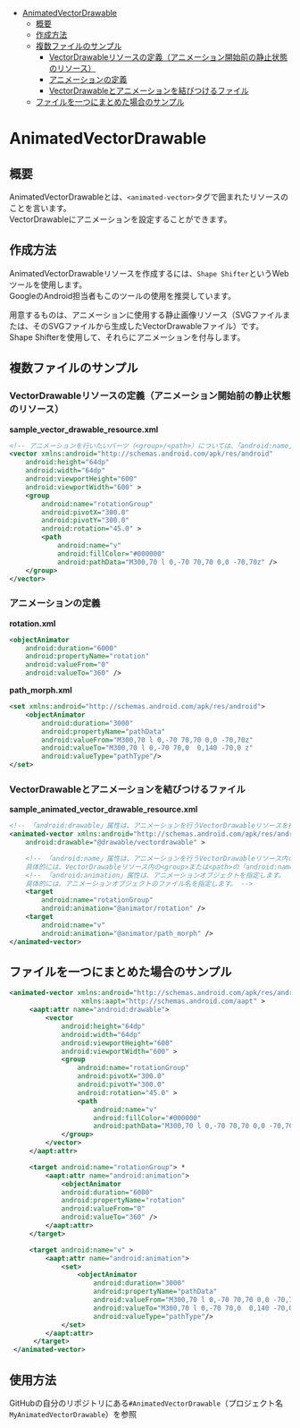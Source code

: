 <!-- TOC depthFrom:1 depthTo:6 withLinks:1 updateOnSave:1 orderedList:0 -->

- [AnimatedVectorDrawable](#animatedvectordrawable)
	- [概要](#概要)
	- [作成方法](#作成方法)
	- [複数ファイルのサンプル](#複数)
		- [VectorDrawableリソースの定義（アニメーション開始前の静止状態のリソース）](#vectordrawable定義開始前静止状態)
		- [アニメーションの定義](#定義)
		- [VectorDrawableとアニメーションを結びつけるファイル](#vectordrawable結)
	- [ファイルを一つにまとめた場合のサンプル](#一場合)

<!-- /TOC -->


# AnimatedVectorDrawable

## 概要

AnimatedVectorDrawableとは、`<animated-vector>`タグで囲まれたリソースのことを言います。  
VectorDrawableにアニメーションを設定することができます。


## 作成方法

AnimatedVectorDrawableリソースを作成するには、`Shape Shifter`というWebツールを使用します。  
GoogleのAndroid担当者もこのツールの使用を推奨しています。

用意するものは、アニメーションに使用する静止画像リソース（SVGファイルまたは、そのSVGファイルから生成したVectorDrawableファイル）です。  
Shape Shifterを使用して、それらにアニメーションを付与します。


## 複数ファイルのサンプル

### VectorDrawableリソースの定義（アニメーション開始前の静止状態のリソース）

**sample_vector_drawable_resource.xml**

```xml
<!-- アニメーションを行いたいパーツ（<group>/<path>）については、「android:name」属性が必須です。 -->
<vector xmlns:android="http://schemas.android.com/apk/res/android"
    android:height="64dp"
    android:width="64dp"
    android:viewportHeight="600"
    android:viewportWidth="600" >
    <group
        android:name="rotationGroup"
        android:pivotX="300.0"
        android:pivotY="300.0"
        android:rotation="45.0" >
        <path
            android:name="v"
            android:fillColor="#000000"
            android:pathData="M300,70 l 0,-70 70,70 0,0 -70,70z" />
    </group>
</vector>
```


### アニメーションの定義

**rotation.xml**

```xml
<objectAnimator
    android:duration="6000"
    android:propertyName="rotation"
    android:valueFrom="0"
    android:valueTo="360" />
```

**path_morph.xml**

```xml
<set xmlns:android="http://schemas.android.com/apk/res/android">
    <objectAnimator
        android:duration="3000"
        android:propertyName="pathData"
        android:valueFrom="M300,70 l 0,-70 70,70 0,0 -70,70z"
        android:valueTo="M300,70 l 0,-70 70,0  0,140 -70,0 z"
        android:valueType="pathType"/>
</set>
```


### VectorDrawableとアニメーションを結びつけるファイル

**sample_animated_vector_drawable_resource.xml**

```xml
<!-- 「android:drawable」属性は、アニメーションを行うVectorDrawableリソースを指定します。 -->
<animated-vector xmlns:android="http://schemas.android.com/apk/res/android"
    android:drawable="@drawable/vectordrawable" >

    <!-- 「android:name」属性は、アニメーションを行うVectorDrawableリソース内の一つのパーツを指定します。
    具体的には、VectorDrawableリソース内の<group>または<path>の「android:name」属性の値を指定します。 -->
    <!-- 「android:animation」属性は、アニメーションオブジェクトを指定します。
    具体的には、アニメーションオブジェクトのファイル名を指定します。 -->
    <target
        android:name="rotationGroup"
        android:animation="@animator/rotation" />
    <target
        android:name="v"
        android:animation="@animator/path_morph" />
</animated-vector>
```


## ファイルを一つにまとめた場合のサンプル

```xml
<animated-vector xmlns:android="http://schemas.android.com/apk/res/android"
                  xmlns:aapt="http://schemas.android.com/aapt" >
     <aapt:attr name="android:drawable">
         <vector
             android:height="64dp"
             android:width="64dp"
             android:viewportHeight="600"
             android:viewportWidth="600" >
             <group
                 android:name="rotationGroup"
                 android:pivotX="300.0"
                 android:pivotY="300.0"
                 android:rotation="45.0" >
                 <path
                     android:name="v"
                     android:fillColor="#000000"
                     android:pathData="M300,70 l 0,-70 70,70 0,0 -70,70z" />
             </group>
         </vector>
     </aapt:attr>

     <target android:name="rotationGroup"> *
         <aapt:attr name="android:animation">
             <objectAnimator
             android:duration="6000"
             android:propertyName="rotation"
             android:valueFrom="0"
             android:valueTo="360" />
         </aapt:attr>
     </target>

     <target android:name="v" >
         <aapt:attr name="android:animation">
             <set>
                 <objectAnimator
                     android:duration="3000"
                     android:propertyName="pathData"
                     android:valueFrom="M300,70 l 0,-70 70,70 0,0 -70,70z"
                     android:valueTo="M300,70 l 0,-70 70,0  0,140 -70,0 z"
                     android:valueType="pathType"/>
             </set>
         </aapt:attr>
      </target>
 </animated-vector>
```


## 使用方法

GitHubの自分のリポジトリにある`#AnimatedVectorDrawable`（プロジェクト名`MyAnimatedVectorDrawable`）を参照
